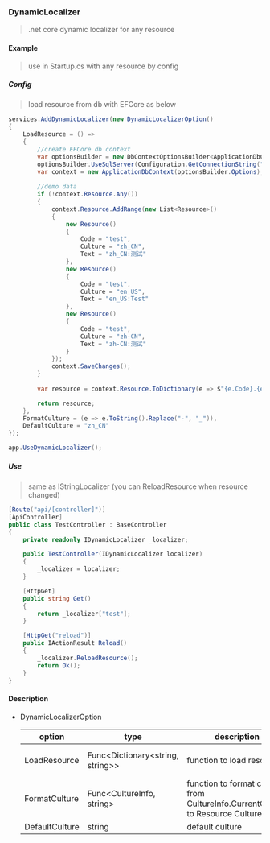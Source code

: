 ### DynamicLocalizer

> .net core dynamic localizer for any resource

#### Example

> use in Startup.cs with any resource by config

##### Config

> load resource from db with EFCore as below

```c#
services.AddDynamicLocalizer(new DynamicLocalizerOption()
{
    LoadResource = () =>
    {
        //create EFCore db context
        var optionsBuilder = new DbContextOptionsBuilder<ApplicationDbContext>();
        optionsBuilder.UseSqlServer(Configuration.GetConnectionString("Db"));
        var context = new ApplicationDbContext(optionsBuilder.Options);
      
        //demo data
        if (!context.Resource.Any())
        {
            context.Resource.AddRange(new List<Resource>()
            {
                new Resource()
                {
                    Code = "test",
                    Culture = "zh_CN",
                    Text = "zh_CN:测试"
                },
                new Resource()
                {
                    Code = "test",
                    Culture = "en_US",
                    Text = "en_US:Test"
                },
                new Resource()
                {
                    Code = "test",
                    Culture = "zh-CN",
                    Text = "zh-CN:测试"
                }
            });
            context.SaveChanges();
        }
      
        var resource = context.Resource.ToDictionary(e => $"{e.Code}.{e.Culture}", e => e.Text);

        return resource;
    },
    FormatCulture = (e => e.ToString().Replace("-", "_")),
    DefaultCulture = "zh_CN"
});

app.UseDynamicLocalizer();
```

##### Use

> same as IStringLocalizer (you can ReloadResource when resource changed)

```c#
[Route("api/[controller]")]
[ApiController]
public class TestController : BaseController
{
    private readonly IDynamicLocalizer _localizer;

    public TestController(IDynamicLocalizer localizer)
    {
        _localizer = localizer;
    }

    [HttpGet]
    public string Get()
    {
        return _localizer["test"];
    }

    [HttpGet("reload")]
    public IActionResult Reload()
    {
        _localizer.ReloadResource();
        return Ok();
    }
}
```



#### Description

- DynamicLocalizerOption

  | option         | type                             | description                                                  | default                                |
  | -------------- | -------------------------------- | ------------------------------------------------------------ | -------------------------------------- |
  | LoadResource   | Func<Dictionary<string, string>> | function to load resource                                    | () => new Dictionary<string, string>() |
  | FormatCulture  | Func<CultureInfo, string>        | function to format culture from CultureInfo.CurrentCulture to Resource Culture | e => e.ToString()                      |
  | DefaultCulture | string                           | default culture                                              | "zh_CN"                                |

  
